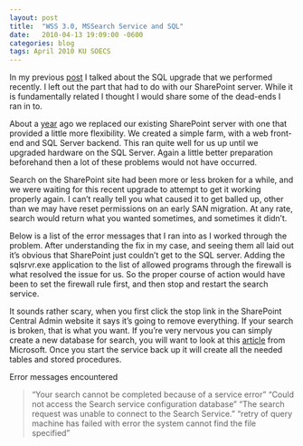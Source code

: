 ```yaml
---
layout: post
title:  "WSS 3.0, MSSearch Service and SQL"
date:   2010-04-13 19:09:00 -0600
categories: blog
tags: April 2010 KU SOECS
---
```

In my previous [post](2010-04-13-sql-server-upgrade.md) I talked about the SQL upgrade that we performed recently. I left out the part that had to do with our SharePoint server. While it is fundamentally related I thought I would share some of the dead-ends I ran in to.

About a [year](2009-04-02-sharepoint-upgrade.md) ago we replaced our existing SharePoint server with one that provided a little more flexibility. We created a simple farm, with a web front-end and SQL Server backend. This ran quite well for us up until we upgraded hardware on the SQL Server. Again a little better preparation beforehand then a lot of these problems would not have occurred.

Search on the SharePoint site had been more or less broken for a while, and we were waiting for this recent upgrade to attempt to get it working properly again. I can’t really tell you what caused it to get balled up, other than we may have reset permissions on an early SAN migration. At any rate, search would return what you wanted sometimes, and sometimes it didn’t.

Below is a list of the error messages that I ran into as I worked through the problem. After understanding the fix in my case, and seeing them all laid out it’s obvious that SharePoint just couldn’t get to the SQL server. Adding the sqlsrvr.exe application to the list of allowed programs through the firewall is what resolved the issue for us. So the proper course of action would have been to set the firewall rule first, and then stop and restart the search service.

It sounds rather scary, when you first click the stop link in the SharePoint Central Admin website it says it’s going to remove everything. If your search is broken, that is what you want. If you’re very nervous you can simply create a new database for search, you will want to look at this [article](http://technet.microsoft.com/en-us/library/cc288606.aspx) from Microsoft. Once you start the service back up it will create all the needed tables and stored procedures.

Error messages encountered

> “Your search cannot be completed because of a service error”
> “Could not access the Search service configuration database”
> “The search request was unable to connect to the Search Service.”
> “retry of query machine has failed with error the system cannot find the file specified”
